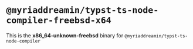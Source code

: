 # `@myriaddreamin/typst-ts-node-compiler-freebsd-x64`

This is the **x86_64-unknown-freebsd** binary for `@myriaddreamin/typst-ts-node-compiler`
